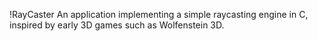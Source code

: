 !RayCaster
An application implementing a simple raycasting engine in C, inspired by early 3D games such as Wolfenstein 3D.
